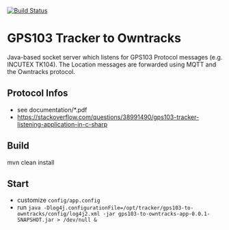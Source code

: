 [![Build Status](https://dev.azure.com/FabianGirgert/gps103-to-owntracks/_apis/build/status/cryxy.gps103-to-owntracks?branchName=master)](https://dev.azure.com/FabianGirgert/gps103-to-owntracks/_build/latest?definitionId=5&branchName=master)

# GPS103 Tracker to Owntracks
Java-based socket server which listens for GPS103 Protocol messages (e.g. INCUTEX TK104). The Location messages are forwarded using MQTT and the Owntracks protocol.   

## Protocol Infos
- see documentation/*.pdf
- https://stackoverflow.com/questions/38991490/gps103-tracker-listening-application-in-c-sharp

## Build
mvn clean install

## Start
- customize `config/app.config` 
- run `java -Dlog4j.configurationFile=/opt/tracker/gps103-to-owntracks/config/log4j2.xml -jar gps103-to-owntracks-app-0.0.1-SNAPSHOT.jar > /dev/null & `

